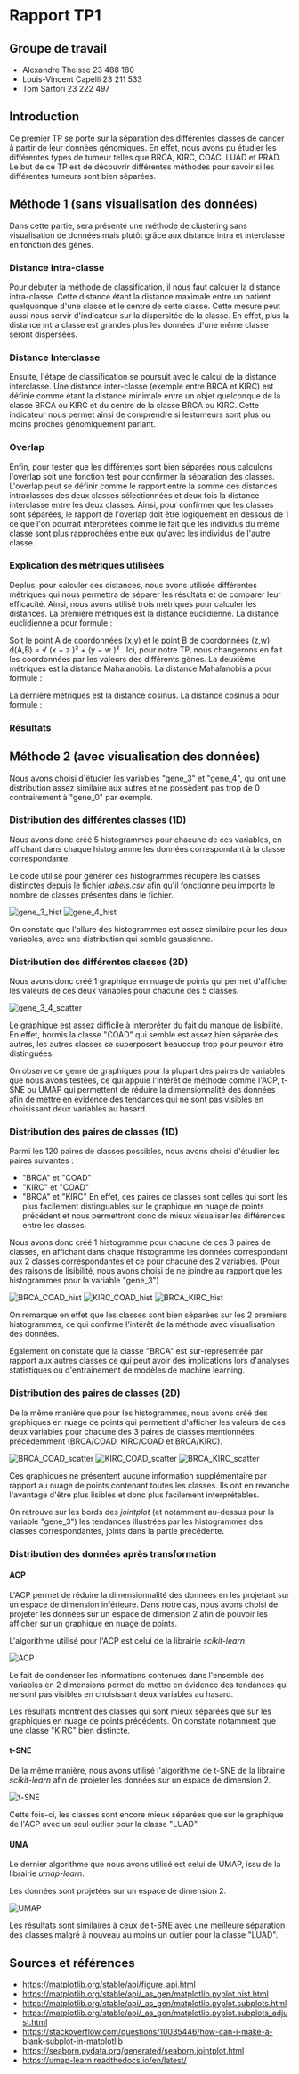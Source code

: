# Rapport TP1
## Groupe de travail
- Alexandre Theisse 23 488 180
- Louis-Vincent Capelli 23 211 533
- Tom Sartori 23 222 497
## Introduction
Ce premier TP se porte sur la séparation des différentes classes de cancer à partir de leur données génomiques. En effet, nous avons pu étudier les différentes types de tumeur telles que BRCA, KIRC, COAC, LUAD et PRAD. Le but de ce TP est de découvrir différentes méthodes pour savoir si les différentes tumeurs sont bien séparées.
## Méthode 1 (sans visualisation des données)
Dans cette partie, sera présenté une méthode de clustering sans visualisation de données mais plutôt grâce aux distance intra et interclasse en fonction des gènes.

### Distance Intra-classe 
Pour débuter la méthode de classification, il nous faut calculer la distance intra-classe. Cette distance étant la distance maximale entre un patient quelquonque d'une classe et le centre de cette classe. Cette mesure peut aussi nous servir d'indicateur sur la dispersitée de la classe. En effet, plus la distance intra classe est grandes plus les données d'une même classe seront dispersées.
### Distance Interclasse
Ensuite, l'étape de classification se poursuit avec le calcul de la distance interclasse. Une distance inter-classe (exemple entre BRCA et KIRC) est définie comme
étant la distance minimale entre un objet quelconque de la classe BRCA ou KIRC et du centre de la classe BRCA ou KIRC. Cette indicateur nous permet ainsi de comprendre si lestumeurs sont plus ou moins proches génomiquement parlant.

### Overlap
Enfin, pour tester que les différentes sont bien séparées nous calculons l'overlap soit une fonction test pour confirmer la séparation des classes. L'overlap peut se définir comme le rapport entre la somme des distances intraclasses des deux classes sélectionnées et deux fois la distance interclasse entre les deux classes. Ainsi, pour confirmer que les classes sont séparées, le rapport de l'overlap doit être logiquement en dessous de 1 ce que l'on pourrait interprétées comme le fait que les individus du même classe sont plus rapprochées entre eux qu'avec les individus de l'autre classe.

### Explication des métriques utilisées
Deplus, pour calculer ces distances, nous avons utilisée différentes métriques qui nous permettra de séparer les résultats et de comparer leur efficacité. Ainsi, nous avons utilisé trois métriques pour calculer les distances. La première métriques est la distance euclidienne. La distance euclidienne a pour formule : 

Soit le point A de coordonnées (x,y) et le point B de coordonnées (z,w)  d(A,B) = √ (x − z )² + (y − w )² . Ici, pour notre TP, nous changerons en fait les coordonnées par les valeurs des différents gènes.
La deuxième métriques est la distance Mahalanobis. La distance Mahalanobis a pour formule :

La dernière métriques est la distance cosinus. La distance cosinus a pour formule :

### Résultats


## Méthode 2 (avec visualisation des données)
Nous avons choisi d'étudier les variables "gene_3" et "gene_4", qui ont une distribution assez similaire aux autres et ne possèdent pas trop de 0 contrairement à "gene_0" par exemple.

### Distribution des différentes classes (1D)
Nous avons donc créé 5 histogrammes pour chacune de ces variables, en affichant dans chaque histogramme les données correspondant à la classe correspondante. 

Le code utilisé pour générer ces histogrammes récupère les classes distinctes depuis le fichier *labels.csv* afin qu'il fonctionne peu importe le nombre de classes présentes dans le fichier.

![gene_3_hist](img/gene_3_hist.png)
![gene_4_hist](img/gene_4_hist.png)

On constate que l'allure des histogrammes est assez similaire pour les deux variables, avec une distribution qui semble gaussienne.

### Distribution des différentes classes (2D)
Nous avons donc créé 1 graphique en nuage de points qui permet d'afficher les valeurs de ces deux variables pour chacune des 5 classes.

![gene_3_4_scatter](img/genes_3_4_scatter.png)

Le graphique est assez difficile à interpréter du fait du manque de lisibilité. En effet, hormis la classe "COAD" qui semble est assez bien séparée des autres, les autres classes se superposent beaucoup trop pour pouvoir être distinguées.

On observe ce genre de graphiques pour la plupart des paires de variables que nous avons testées, ce qui appuie l'intérêt de méthode comme l'ACP, t-SNE ou UMAP qui permettent de réduire la dimensionnalité des données afin de mettre en évidence des tendances qui ne sont pas visibles en choisissant deux variables au hasard.

### Distribution des paires de classes (1D)
Parmi les 120 paires de classes possibles, nous avons choisi d'étudier les paires suivantes :
- "BRCA" et "COAD"
- "KIRC" et "COAD"
- "BRCA" et "KIRC"
En effet, ces paires de classes sont celles qui sont les plus facilement distinguables sur le graphique en nuage de points précédent et nous permettront donc de mieux visualiser les différences entre les classes.

Nous avons donc créé 1 histogramme pour chacune de ces 3 paires de classes, en affichant dans chaque histogramme les données correspondant aux 2 classes correspondantes et ce pour chacune des 2 variables. (Pour des raisons de lisibilité, nous avons choisi de ne joindre au rapport que les histogrammes pour la variable "gene_3")

![BRCA_COAD_hist](img/gene_3_BRCA_COAD.png)
![KIRC_COAD_hist](img/gene_3_KIRC_COAD.png)
![BRCA_KIRC_hist](img/gene_3_BRCA_KIRC.png)

On remarque en effet que les classes sont bien séparées sur les 2 premiers histogrammes, ce qui confirme l'intérêt de la méthode avec visualisation des données. 

Également on constate que la classe "BRCA" est sur-représentée par rapport aux autres classes ce qui peut avoir des implications lors d'analyses statistiques ou d'entrainement de modèles de machine learning.



### Distribution des paires de classes (2D)
De la même manière que pour les histogrammes, nous avons créé des graphiques en nuage de points qui permettent d'afficher les valeurs de ces deux variables pour chacune des 3 paires de classes mentionnées précédemment (BRCA/COAD, KIRC/COAD et BRCA/KIRC).

![BRCA_COAD_scatter](img/genes_3_4_BRCA_COAD.png)
![KIRC_COAD_scatter](img/genes_3_4_KIRC_COAD.png)
![BRCA_KIRC_scatter](img/genes_3_4_BRCA_KIRC.png)

Ces graphiques ne présentent aucune information supplémentaire par rapport au nuage de points contenant toutes les classes. Ils ont en revanche l'avantage d'être plus lisibles et donc plus facilement interprétables.

On retrouve sur les bords des *jointplot* (et notamment au-dessus pour la variable "gene_3") les tendances illustrées par les histogrammes des classes correspondantes, joints dans la partie précédente. 

### Distribution des données après transformation

#### ACP
L'ACP permet de réduire la dimensionnalité des données en les projetant sur un espace de dimension inférieure. Dans notre cas, nous avons choisi de projeter les données sur un espace de dimension 2 afin de pouvoir les afficher sur un graphique en nuage de points.

L'algorithme utilisé pour l'ACP est celui de la librairie *scikit-learn*.

![ACP](img/ACP.png)

Le fait de condenser les informations contenues dans l'ensemble des variables en 2 dimensions permet de mettre en évidence des tendances qui ne sont pas visibles en choisissant deux variables au hasard.

Les résultats montrent des classes qui sont mieux séparées que sur les graphiques en nuage de points précédents. On constate notamment que une classe "KIRC" bien distincte. 

#### t-SNE
De la même manière, nous avons utilisé l'algorithme de t-SNE de la librairie *scikit-learn* afin de projeter les données sur un espace de dimension 2.

![t-SNE](img/t-SNE.png)

Cette fois-ci, les classes sont encore mieux séparées que sur le graphique de l'ACP avec un seul outlier pour la classe "LUAD".

#### UMA
Le dernier algorithme que nous avons utilisé est celui de UMAP, issu de la librairie *umap-learn*.

Les données sont projetées sur un espace de dimension 2.

![UMAP](img/UMAP.png)

Les résultats sont similaires à ceux de t-SNE avec une meilleure séparation des classes malgré à nouveau au moins un outlier pour la classe "LUAD".

## Sources et références
- https://matplotlib.org/stable/api/figure_api.html
- https://matplotlib.org/stable/api/_as_gen/matplotlib.pyplot.hist.html
- https://matplotlib.org/stable/api/_as_gen/matplotlib.pyplot.subplots.html
- https://matplotlib.org/stable/api/_as_gen/matplotlib.pyplot.subplots_adjust.html
- https://stackoverflow.com/questions/10035446/how-can-i-make-a-blank-subplot-in-matplotlib
- https://seaborn.pydata.org/generated/seaborn.jointplot.html
- https://umap-learn.readthedocs.io/en/latest/
